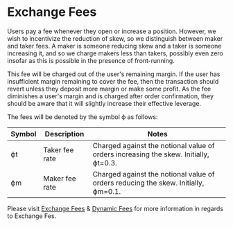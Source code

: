# Exchange Fees

Users pay a fee whenever they open or increase a position. However, we wish to incentivize the reduction of skew, so we distinguish between maker and taker fees. A maker is someone reducing skew and a taker is someone increasing it, and so we charge makers less than takers, possibly even zero insofar as this is possible in the presence of front-running.&#x20;

This fee will be charged out of the user's remaining margin. If the user has insufficient margin remaining to cover the fee, then the transaction should revert unless they deposit more margin or make some profit. As the fee diminishes a user's margin and is charged after order confirmation, they should be aware that it will slightly increase their effective leverage.

The fees will be denoted by the symbol ϕ as follows:

| Symbol | Description    | Notes                                                                                |
| ------ | -------------- | ------------------------------------------------------------------------------------ |
| ϕt     | Taker fee rate | Charged against the notional value of orders increasing the skew. Initially, ϕt=0.3. |
| ϕm     | Maker fee rate | Charged against the notional value of orders reducing the skew. Initially, ϕm=0.1.   |

Please visit [Exchange Fees](../l2-perpetual-contracts/#exchange-fees) & [Dynamic Fees](../../exchange-fees.md#dynamic-fees) for more information in regards to Exchange Fes.
